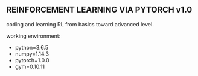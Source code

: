 ## REINFORCEMENT LEARNING VIA PYTORCH v1.0

coding and learning RL from basics toward advanced level.  
  
  
  
working environment: 
* python=3.6.5
* numpy=1.14.3
* pytorch=1.0.0
* gym=0.10.11 
